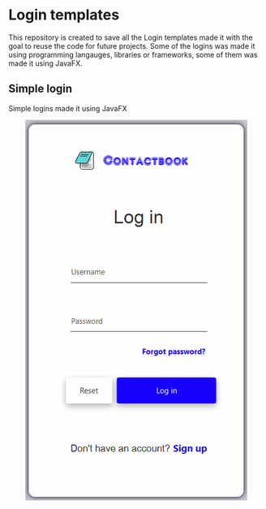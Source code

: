# Login templates
This repository is created to save all the Login templates made it with the goal to reuse the code for future projects. Some of the logins was made it using programming langauges, libraries or frameworks, some of them was made it using JavaFX.


## Simple login
Simple logins made it using JavaFX

<p align="center">
  <img src="Simple login/demo/demo_sign_in_2.gif">
</p>
